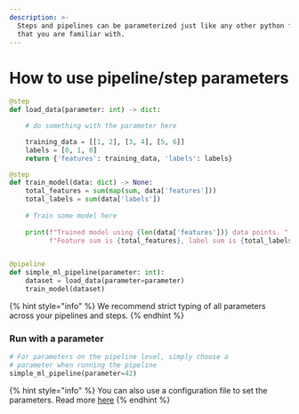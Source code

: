 ```yaml
---
description: >-
  Steps and pipelines can be parameterized just like any other python function
  that you are familiar with.
---
```


# How to use pipeline/step parameters

```python
@step
def load_data(parameter: int) -> dict:

    # do something with the parameter here

    training_data = [[1, 2], [3, 4], [5, 6]]
    labels = [0, 1, 0]
    return {'features': training_data, 'labels': labels}

@step
def train_model(data: dict) -> None:
    total_features = sum(map(sum, data['features']))
    total_labels = sum(data['labels'])
    
    # Train some model here
    
    print(f"Trained model using {len(data['features'])} data points. "
          f"Feature sum is {total_features}, label sum is {total_labels}")


@pipeline  
def simple_ml_pipeline(parameter: int):
    dataset = load_data(parameter=parameter)
    train_model(dataset)
```

{% hint style="info" %}
We recommend strict typing of all parameters across your pipelines and steps.
{% endhint %}

### Run with a parameter

```python
# For parameters on the pipeline level, simply choose a 
# parameter when running the pipeline
simple_ml_pipeline(parameter=42)
```

{% hint style="info" %}
You can also use a configuration file to set the parameters. Read more [here](../use-configuration-files/)
{% endhint %}
